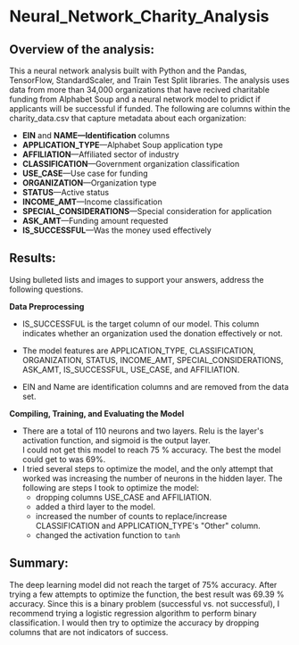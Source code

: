 # Neural_Network_Charity_Analysis

## Overview of the analysis:
This a neural network analysis built with Python and the Pandas, TensorFlow, StandardScaler, and Train Test Split libraries. The analysis uses data from more than 34,000 organizations that have recived charitable funding from Alphabet Soup and a neural network model to pridict if applicants will be successful if funded. The following are columns within the charity_data.csv that capture metadata about each organization:

- **EIN** and **NAME—Identification** columns
- **APPLICATION_TYPE**—Alphabet Soup application type
- **AFFILIATION**—Affiliated sector of industry
- **CLASSIFICATION**—Government organization classification
- **USE_CASE**—Use case for funding
- **ORGANIZATION**—Organization type
- **STATUS**—Active status
- **INCOME_AMT**—Income classification
- **SPECIAL_CONSIDERATIONS**—Special consideration for application
- **ASK_AMT**—Funding amount requested
- **IS_SUCCESSFUL**—Was the money used effectively

## Results:
Using bulleted lists and images to support your answers, address the following questions.

**Data Preprocessing**
- IS_SUCCESSFUL is the target column of our model. This column indicates whether an organization used the donation effectively or not.  

- The model features are APPLICATION_TYPE, CLASSIFICATION, ORGANIZATION, STATUS, INCOME_AMT, SPECIAL_CONSIDERATIONS, ASK_AMT, IS_SUCCESSFUL, USE_CASE, and AFFILIATION. 

- EIN and Name are identification columns and are removed from the data set. 

**Compiling, Training, and Evaluating the Model**
- There are a total of 110 neurons and two layers. Relu is the layer's activation function, and sigmoid is the output layer.  
I could not get this model to reach 75 % accuracy. The best the model could get to was 69%. 
- I tried several steps to optimize the model, and the only attempt that worked was increasing the number of neurons in the hidden layer. The following are steps I took to optimize the model: 
    - dropping columns USE_CASE and AFFILIATION. 
    - added a third layer to the model. 
    - increased the number of counts to replace/increase CLASSIFICATION and APPLICATION_TYPE's "Other" column. 
    - changed the activation function to `tanh`
## Summary:

The deep learning model did not reach the target of 75% accuracy. After trying a few attempts to optimize the function, the best result was 69.39 % accuracy. Since this is a binary problem (successful vs. not successful), I recommend trying a logistic regression algorithm to perform binary classification. I would then try to optimize the accuracy by dropping columns that are not indicators of success. 
